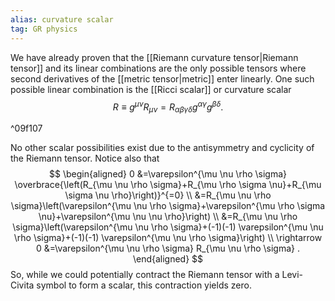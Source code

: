 ```yaml
---
alias: curvature scalar
tag: GR physics
---
```


We have already proven that the [[Riemann curvature tensor|Riemann tensor]] and its linear combinations are the only possible tensors where second derivatives of the [[metric tensor|metric]] enter linearly. One such possible linear combination is the [[Ricci scalar]] or curvature scalar
$$
R \equiv g^{\mu \nu} R_{\mu \nu}=R_{\alpha \beta \gamma \delta} g^{\alpha \gamma} g^{\beta \delta} .
$$

^09f107

No other scalar possibilities exist due to the antisymmetry and cyclicity of the Riemann tensor. Notice also that
$$
\begin{aligned}
0 &=\varepsilon^{\mu \nu \rho \sigma} \overbrace{\left(R_{\mu \nu \rho \sigma}+R_{\mu \rho \sigma \nu}+R_{\mu \sigma \nu \rho}\right)}^{=0} \\
&=R_{\mu \nu \rho \sigma}\left(\varepsilon^{\mu \nu \rho \sigma}+\varepsilon^{\mu \rho \sigma \nu}+\varepsilon^{\mu \nu \nu \rho}\right) \\
&=R_{\mu \nu \rho \sigma}\left(\varepsilon^{\mu \nu \rho \sigma}+(-1)(-1) \varepsilon^{\mu \nu \rho \sigma}+(-1)(-1) \varepsilon^{\mu \nu \rho \sigma}\right) \\
\rightarrow 0 &=\varepsilon^{\mu \nu \rho \sigma} R_{\mu \nu \rho \sigma} .
\end{aligned}
$$
So, while we could potentially contract the Riemann tensor with a Levi-Civita symbol to form a scalar, this contraction yields zero.
